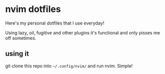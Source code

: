 # nvim dotfiles

Here's my personal dotfiles that I use everyday!

Using lazy, oil, fugitive and other plugins it's functional and only pisses me off sometimes.

## using it

git clone this repo into `~/.config/nvim/` and run nvim. Simple!
